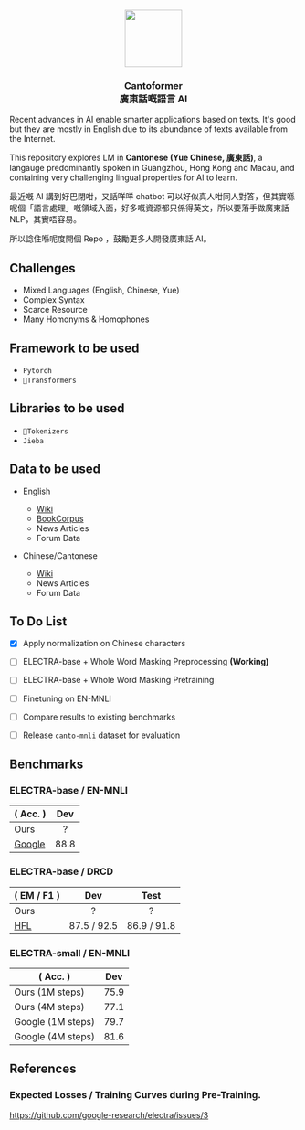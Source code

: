 <p align="center">
    <br>
    <img src="imgs/粵.png" width="100"/>
    <br>
</p>

<h3 align="center">
<p><b>Cantoformer <br/>廣東話嘅語言 AI</b> </p>
</h3>

Recent advances in AI enable smarter applications based on texts. 
It's good but they are mostly in English due to its abundance of texts available from the Internet.

This repository explores LM in **Cantonese (Yue Chinese, 廣東話)**, a langauge predominantly spoken in Guangzhou, Hong Kong and Macau, and containing very challenging lingual properties for AI to learn.

最近嘅 AI 講到好巴閉咁，又話咩咩 chatbot 可以好似真人咁同人對答，但其實喺呢個「語言處理」嘅領域入面，好多嘅資源都只係得英文，所以要落手做廣東話 NLP，其實唔容易。

所以諗住喺呢度開個 Repo ，鼓勵更多人開發廣東話 AI。

## Challenges

- Mixed Languages (English, Chinese, Yue)
- Complex Syntax
- Scarce Resource
- Many Homonyms & Homophones

## Framework to be used

- `Pytorch`
- `🤗Transformers`

## Libraries to be used

- `🤗Tokenizers`
- `Jieba`

## Data to be used

- English
  - [Wiki](https://dumps.wikimedia.org/)
  - [BookCorpus](https://github.com/soskek/bookcorpus)
  - News Articles
  - Forum Data

- Chinese/Cantonese
  - [Wiki](https://dumps.wikimedia.org/)
  - News Articles
  - Forum Data


## To Do List

- [x] Apply normalization on Chinese characters
- [ ] ELECTRA-base + Whole Word Masking Preprocessing **(Working)**
- [ ] ELECTRA-base + Whole Word Masking Pretraining
- [ ] Finetuning on EN-MNLI
- [ ] Compare results to existing benchmarks
- [ ] Release `canto-mnli` dataset for evaluation
      


## Benchmarks

### **ELECTRA-base / EN-MNLI**
|   ( Acc. )    |      Dev  |
| ------------- |:------------:|
| Ours          |     ?    |
| [Google](https://github.com/google-research/electra)  | 88.8 |


### **ELECTRA-base / DRCD**
|   ( EM / F1 )    |      Dev      |  Test  |
| ------------- |:-------------:|:------:|
| Ours          |        ?      |     ?  |
| [HFL](https://github.com/ymcui/Chinese-ELECTRA)  | 87.5 / 92.5        |   86.9 / 91.8 |

### **ELECTRA-small / EN-MNLI**
|   ( Acc. )    |      Dev  |
| ------------- |:------------:|
| Ours (1M steps)          |     75.9    |
| Ours (4M steps)          |     77.1    |
| Google (1M steps)          |     79.7    |
| Google (4M steps)          |     81.6    |

## References

### Expected Losses / Training Curves during Pre-Training.

https://github.com/google-research/electra/issues/3
